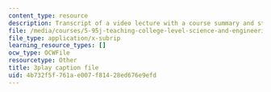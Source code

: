 ```yaml
---
content_type: resource
description: Transcript of a video lecture with a course summary and student questions.
file: /media/courses/5-95j-teaching-college-level-science-and-engineering-spring-2009/4b732f5f761ae007f81428ed676e9efd_IXjwZlJ9Uvk.srt
file_type: application/x-subrip
learning_resource_types: []
ocw_type: OCWFile
resourcetype: Other
title: 3play caption file
uid: 4b732f5f-761a-e007-f814-28ed676e9efd
---
```

